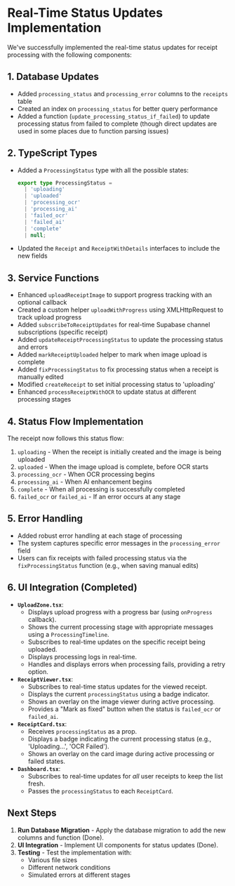 # Real-Time Status Updates Implementation

We've successfully implemented the real-time status updates for receipt processing with the following components:

## 1. Database Updates
- Added `processing_status` and `processing_error` columns to the `receipts` table
- Created an index on `processing_status` for better query performance
- Added a function (`update_processing_status_if_failed`) to update processing status from failed to complete (though direct updates are used in some places due to function parsing issues)

## 2. TypeScript Types
- Added a `ProcessingStatus` type with all the possible states:
  ```typescript
  export type ProcessingStatus = 
    | 'uploading' 
    | 'uploaded' 
    | 'processing_ocr' 
    | 'processing_ai' 
    | 'failed_ocr' 
    | 'failed_ai' 
    | 'complete' 
    | null;
  ```
- Updated the `Receipt` and `ReceiptWithDetails` interfaces to include the new fields

## 3. Service Functions
- Enhanced `uploadReceiptImage` to support progress tracking with an optional callback
- Created a custom helper `uploadWithProgress` using XMLHttpRequest to track upload progress
- Added `subscribeToReceiptUpdates` for real-time Supabase channel subscriptions (specific receipt)
- Added `updateReceiptProcessingStatus` to update the processing status and errors
- Added `markReceiptUploaded` helper to mark when image upload is complete
- Added `fixProcessingStatus` to fix processing status when a receipt is manually edited
- Modified `createReceipt` to set initial processing status to 'uploading'
- Enhanced `processReceiptWithOCR` to update status at different processing stages

## 4. Status Flow Implementation
The receipt now follows this status flow:
1. `uploading` - When the receipt is initially created and the image is being uploaded
2. `uploaded` - When the image upload is complete, before OCR starts
3. `processing_ocr` - When OCR processing begins
4. `processing_ai` - When AI enhancement begins
5. `complete` - When all processing is successfully completed
6. `failed_ocr` or `failed_ai` - If an error occurs at any stage

## 5. Error Handling
- Added robust error handling at each stage of processing
- The system captures specific error messages in the `processing_error` field
- Users can fix receipts with failed processing status via the `fixProcessingStatus` function (e.g., when saving manual edits)

## 6. UI Integration (Completed)
- **`UploadZone.tsx`**: 
    - Displays upload progress with a progress bar (using `onProgress` callback).
    - Shows the current processing stage with appropriate messages using a `ProcessingTimeline`.
    - Subscribes to real-time updates on the specific receipt being uploaded.
    - Displays processing logs in real-time.
    - Handles and displays errors when processing fails, providing a retry option.
- **`ReceiptViewer.tsx`**:
    - Subscribes to real-time status updates for the viewed receipt.
    - Displays the current `processingStatus` using a badge indicator.
    - Shows an overlay on the image viewer during active processing.
    - Provides a "Mark as fixed" button when the status is `failed_ocr` or `failed_ai`.
- **`ReceiptCard.tsx`**:
    - Receives `processingStatus` as a prop.
    - Displays a badge indicating the current processing status (e.g., 'Uploading...', 'OCR Failed').
    - Shows an overlay on the card image during active processing or failed states.
- **`Dashboard.tsx`**:
    - Subscribes to real-time updates for *all* user receipts to keep the list fresh.
    - Passes the `processingStatus` to each `ReceiptCard`.

## Next Steps
1. **Run Database Migration** - Apply the database migration to add the new columns and function (Done). 
2. **UI Integration** - Implement UI components for status updates (Done).
3. **Testing** - Test the implementation with:
   - Various file sizes
   - Different network conditions
   - Simulated errors at different stages 